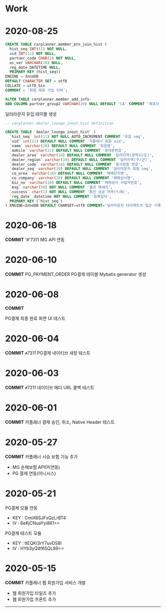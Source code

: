 # Work

# 2020-08-25
```sql
CREATE TABLE carplanner.member_ptn_join_hist (
  hist_seq INT(11) NOT NULL,
  uid INT(11) NOT NULL,
  partner_code CHAR(2) NOT NULL,
  os_ver VARCHAR(20) NULL,
  reg_date DATETIME NULL,
  PRIMARY KEY (hist_seq))
ENGINE = InnoDB
DEFAULT CHARACTER SET = utf8
COLLATE = utf8_bin
COMMENT = '회원 제휴 가입 이력';

ALTER TABLE carplanner.member_add_info
ADD COLUMN partner_group2 VARCHAR(20) NULL DEFAULT 'CA' COMMENT '제휴사 코드 그룹'  AFTER partner_flag
```

딜러라운지 유입 테이블 생성

```sql
-- carplanner.dealer_lounge_inout_hist definition

CREATE TABLE `dealer_lounge_inout_hist` (
  `hist_seq` int(11) NOT NULL AUTO_INCREMENT COMMENT '유입 seq',
  `uid` int(11) DEFAULT NULL COMMENT '카플레너 회원 uid',
  `name` varchar(20) DEFAULT NULL COMMENT '회원명',
  `mobile` varchar(11) DEFAULT NULL COMMENT '휴대폰번호',
  `dealer_area` varchar(10) DEFAULT NULL COMMENT '딜러지역(광역시/도)',
  `dealer_region` varchar(10) DEFAULT NULL COMMENT '딜러지역(구/군)',
  `dealer_code` varchar(16) DEFAULT NULL COMMENT '종사원증 번호',
  `dealer_seq` varchar(20) DEFAULT NULL COMMENT '딜러라운지 회원 seq',
  `co_area` varchar(20) DEFAULT NULL COMMENT '매매단지명',
  `co_company` varchar(20) DEFAULT NULL COMMENT '매매상사명',
  `biz_no` varchar(10) DEFAULT NULL COMMENT '매매상사 사업자번호',
  `msg` varchar(50) NOT NULL COMMENT '결과 메세지',
  `success` char(1) NOT NULL COMMENT '통신 성공 여부(Y/N)',
  `reg_date` datetime NOT NULL COMMENT '등록일자',
  PRIMARY KEY (`hist_seq`)
) ENGINE=InnoDB DEFAULT CHARSET=utf8 COMMENT='딜러라운지 다이렉트카 접근 기록';
```



# 2020-06-18
**COMMIT**
'#'7311 MG API 연동

# 2020-06-10
**COMMIT**
PG_PAYMENT_ORDER PG결제 테이블 Mybatis generator 생성

# 2020-06-08
**COMMIT**

PG결제 최종 완료 화면 UI 테스트

# 2020-06-04
**COMMIT**
`#`7311 PG결제 네이티브 새창 테스트

# 2020-06-03
**COMMIT**
`#`7311 네이티브 헤더 URL 콜백 테스트


# 2020-06-01
**COMMIT**
카플래너 결제 승인, 취소, Native Header 테스트


# 2020-05-27
**COMMIT**
카플래너 시승 보험 기능 추가

* MG 손해보험 API(미연동)
* PG 결제 연동(이니시스)


# 2020-05-21
PG결제 모듈 연동
* KEY : CmiX6SJFxQzLrBT4
* IV  : 6eKjCNuaYyi861==

PG결제 테스트 모듈
* KEY : ItEQKi3rY7uvDS8l
* IV  : HYb3yQ4f65QL89==



# 2020-05-15
**COMMIT**
카플래너 웹 회원가입 서비스 개발
* 웹 회원가입 타일즈 추가
* 웹 회원가입 프론트 추가
---
